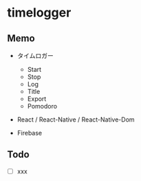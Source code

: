 # timelogger

## Memo
* タイムロガー
  * Start
  * Stop
  * Log
  * Title
  * Export
  * Pomodoro

* React / React-Native / React-Native-Dom
* Firebase

## Todo
- [ ] xxx